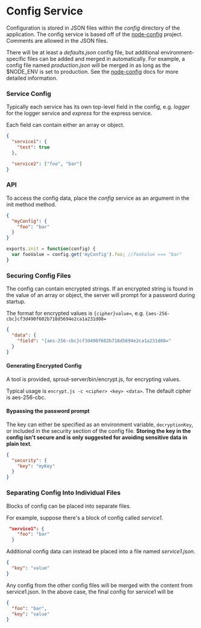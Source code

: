 # Config Service

Configuration is stored in JSON files within the *config* directory of the application.
The config service is based off of the [node-config](https://github.com/lorenwest/node-config) project. Comments are allowed in the JSON files.

There will be at least a *defaults.json* config file, but additional environment-specific files can be added and merged in automatically.
For example, a config file named *production.json* will be merged in as long as the $NODE_ENV is set to production.
See the [node-config](https://github.com/lorenwest/node-config/wiki/Configuration-Files) docs for more detailed information.

### Service Config
Typically each service has its own top-level field in the config, e.g. *logger* for the logger service and *express* for the express service.

Each field can contain either an array or object.

```json
{
  "service1": {
    "test": true
  },

  "service2": ["foo", "bar"]
}
```


### API

To access the config data, place the *config* service as an argument in the init method method.

```json
{
  "myConfig": {
    "foo": "bar"
  }
}
```

```js
exports.init = function(config) {
  var fooValue = config.get('myConfig').foo; //fooValue === "bar"
}
```

### Securing Config Files
The config can contain encrypted strings.  If an encrypted string is found in the value of an array or object,
the server will prompt for a password during startup.

The format for encrypted values is `{cipher}value=`, e.g. `{aes-256-cbc}cf3d490f602b718d5694e2ca1a231d08=`

```json
{
  "data": {
    "field": "{aes-256-cbc}cf3d490f602b718d5694e2ca1a231d08="
  }
}
```
#### Generating Encrypted Config
A tool is provided, sprout-server/bin/encrypt.js, for encrypting values.

Typical usage is `encrypt.js -c <cipher> <key> <data>`.  The default cipher is aes-256-cbc.

#### Bypassing the password prompt
The key can either be specified as an environment variable, `decryptionKey`, or included in the security section of the config file.
**Storing the key in the config isn't secure and is only suggested for avoiding sensitive data in plain text**.

```json
{
  "security": {
    "key": "myKey"
  }
}
```

### Separating Config Into Individual Files
Blocks of config can be placed into separate files.

For example, suppose there's a block of config called *service1*.

```json
 "service1": {
    "foo": "bar"
  }
```

Additional config data can instead be placed into a file named *service1.json*.

```json
{
  "key": "value" 
}
```

Any config from the other config files will be merged with the content from service1.json.
In the above case, the final config for service1 will be

```json
{
  "foo": "bar",
  "key": "value" 
}
```